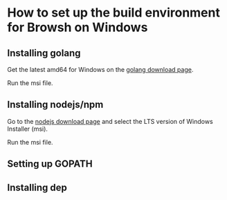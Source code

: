 # How to set up the build environment for Browsh on Windows


## Installing golang
Get the latest amd64 for Windows on the [golang download page](https://golang.org/dl/).

Run the msi file.

## Installing nodejs/npm

Go to the [nodejs download page](https://nodejs.org/en/download/) and select the LTS version of Windows Installer (msi).

Run the msi file.


## Setting up GOPATH

## Installing dep
